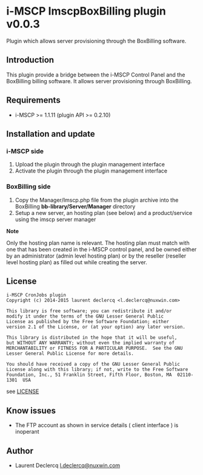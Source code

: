 # i-MSCP ImscpBoxBilling plugin v0.0.3

Plugin which allows server provisioning through the BoxBilling software.

## Introduction

This plugin provide a bridge between the i-MSCP Control Panel and the BoxBilling billing software. It allows server
provisioning through BoxBilling.

## Requirements

* i-MSCP >= 1.1.11 (plugin API >= 0.2.10)

## Installation and update

### i-MSCP side

1. Upload the plugin through the plugin management interface
2. Activate the plugin through the plugin management interface

### BoxBilling side

1. Copy the Manager/Imscp.php file from the plugin archive into the BoxBilling **bb-library/Server/Manager** directory
2. Setup a new server, an hosting plan (see below) and a product/service using the imscp server manager

**Note**

Only the hosting plan name is relevant. The hosting plan must match with one that has been created in the i-MSCP control
panel, and be owned either by an administrator (admin level hosting plan) or by the reseller (reseller level hosting plan)
as filled out while creating the server.

## License

```
i-MSCP CronJobs plugin
Copyright (c) 2014-2015 laurent declercq <l.declercq@nuxwin.com>

This library is free software; you can redistribute it and/or
modify it under the terms of the GNU Lesser General Public
License as published by the Free Software Foundation; either
version 2.1 of the License, or (at your option) any later version.

This library is distributed in the hope that it will be useful,
but WITHOUT ANY WARRANTY; without even the implied warranty of
MERCHANTABILITY or FITNESS FOR A PARTICULAR PURPOSE.  See the GNU
Lesser General Public License for more details.

You should have received a copy of the GNU Lesser General Public
License along with this library; if not, write to the Free Software
Foundation, Inc., 51 Franklin Street, Fifth Floor, Boston, MA  02110-1301  USA
```

see [LICENSE](LICENSE)

## Know issues

* The FTP account as shown in service details ( client interface ) is inoperant

## Author

* Laurent Declercq <l.declercq@nuxwin.com>
